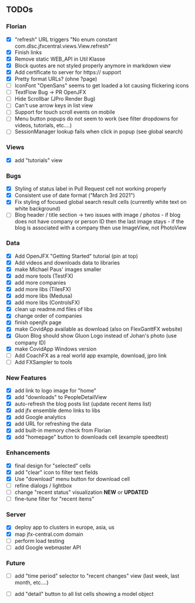 ## TODOs

### Florian

- [x] "refresh" URL triggers "No enum constant com.dlsc.jfxcentral.views.View.refresh"
- [X] Finish links
- [X] Remove static WEB_API in Util Klasse
- [X] Block quotes are not styled properly anymore in markdown view
- [X] Add certificate to server for https:// support
- [x] Pretty format URLs? (ohne ?page)
- [ ] IconFont "OpenSans" seems to get loaded a lot causing flickering icons
- [ ] TextFlow Bug -> PR OpenJFX
- [ ] Hide Scrollbar (JPro Render Bug)
- [ ] Can't use arrow keys in list view
- [ ] Support for touch scroll events on mobile
- [ ] Menu button popups do not seem to work (see filter dropdowns for videos, tutorials, etc....)
- [ ] SessionManager lookup fails when click in popup (see global search)

### Views

- [X] add "tutorials" view

### Bugs

- [X] Styling of status label in Pull Request cell not working properly
- [X] Consistent use of date format ("March 3rd 2021")
- [X] Fix styling of focused global search result cells (currently white text on white background)
- [ ] Blog header / title section -> two issues with image / photos
      - if blog does not have company or person ID then the last image stays
      - if the blog is associated with a company then use ImageView, not PhotoView

### Data
- [X] Add OpenJFX "Getting Started" tutorial (pin at top)
- [X] Add videos and downloads data to libraries
- [X] make Michael Paus' images smaller
- [X] add more tools (TestFX)
- [X] add more companies
- [X] add more libs (TilesFX)
- [X] add more libs (Medusa)
- [X] add more libs (ControlsFX)
- [X] clean up readme.md files of libs
- [X] change order of companies
- [X] finish openjfx page
- [X] make CovidApp available as download (also on FlexGanttFX website)
- [X] Gluon Blog should show Gluon Logo instead of Johan's photo (use company ID)
- [X] make CovidApp Windows version
- [ ] Add CoachFX as a real world app example, download, jpro link
- [ ] Add FXSampler to tools

### New Features
- [X] add link to logo image for "home"
- [X] add "downloads" to PeopleDetailView
- [X] auto-refresh the blog posts list (update recent items list)
- [X] add jfx ensemble demo links to libs
- [X] add Google analytics
- [X] add URL for refreshing the data
- [X] add built-in memory check from Florian
- [X] add "homepage" button to downloads cell (example speedtest)

### Enhancements

- [X] final design for "selected" cells
- [X] add "clear" icon to filter text fields
- [X] Use "download" menu button for download cell  
- [ ] refine dialogs / lightbox
- [ ] change "recent status" visualization **NEW** or **UPDATED**
- [ ] fine-tune filter for "recent items"

### Server
- [X] deploy app to clusters in europe, asia, us
- [X] map jfx-central.com domain
- [ ] perform load testing
- [ ] add Google webmaster API

### Future

- [ ] add "time period" selector to "recent changes" view (last week, last month, etc....)
- [ ] add "detail" button to all list cells showing a model object


